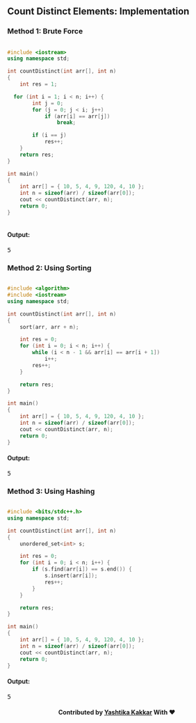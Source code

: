 ## Count Distinct Elements: Implementation

### Method 1: Brute Force

```c++
 
#include <iostream> 
using namespace std; 

int countDistinct(int arr[], int n) 
{ 
	int res = 1; 

  for (int i = 1; i < n; i++) { 
		int j = 0; 
		for (j = 0; j < i; j++) 
			if (arr[i] == arr[j]) 
				break; 

		if (i == j)  
			res++; 
	} 
	return res; 
} 

int main() 
{ 
	int arr[] = { 10, 5, 4, 9, 120, 4, 10 }; 
	int n = sizeof(arr) / sizeof(arr[0]); 
	cout << countDistinct(arr, n); 
	return 0; 
} 
 
``` 

#### Output:
<pre>
5
</pre>

### Method 2: Using Sorting

```c++

#include <algorithm> 
#include <iostream> 
using namespace std; 

int countDistinct(int arr[], int n) 
{ 
	sort(arr, arr + n); 

	int res = 0; 
	for (int i = 0; i < n; i++) { 
		while (i < n - 1 && arr[i] == arr[i + 1]) 
			i++; 
		res++; 
	} 

	return res; 
} 

int main() 
{ 
	int arr[] = { 10, 5, 4, 9, 120, 4, 10 }; 
	int n = sizeof(arr) / sizeof(arr[0]); 
	cout << countDistinct(arr, n); 
	return 0; 
} 

```

#### Output:
<pre>
5
</pre>

### Method 3: Using Hashing

```c++

#include <bits/stdc++.h> 
using namespace std; 

int countDistinct(int arr[], int n) 
{ 
	unordered_set<int> s; 

	int res = 0; 
	for (int i = 0; i < n; i++) { 
		if (s.find(arr[i]) == s.end()) { 
			s.insert(arr[i]); 
			res++; 
		} 
	} 

	return res; 
} 

int main() 
{ 
	int arr[] = { 10, 5, 4, 9, 120, 4, 10 }; 
	int n = sizeof(arr) / sizeof(arr[0]); 
	cout << countDistinct(arr, n); 
	return 0; 
} 

```

#### Output:
<pre>
5
</pre>

<h4 align="center"> Contributed by <a href="https://github.com/yashtikakakkar">Yashtika Kakkar</a> With ❤️ </h3>
